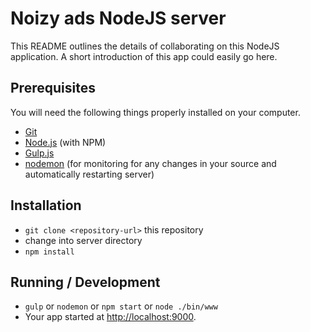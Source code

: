 # Noizy ads NodeJS server

This README outlines the details of collaborating on this NodeJS application.
A short introduction of this app could easily go here.

## Prerequisites

You will need the following things properly installed on your computer.

* [Git](http://git-scm.com/)
* [Node.js](http://nodejs.org/) (with NPM)
* [Gulp.js](http://gulpjs.com/)
* [nodemon](http://nodemon.io/) (for monitoring for any changes in your source and automatically restarting server)

## Installation

* `git clone <repository-url>` this repository
* change into server directory
* `npm install`

## Running / Development

* `gulp` or `nodemon` or `npm start` or `node ./bin/www`
* Your app started at [http://localhost:9000](http://localhost:9000).
